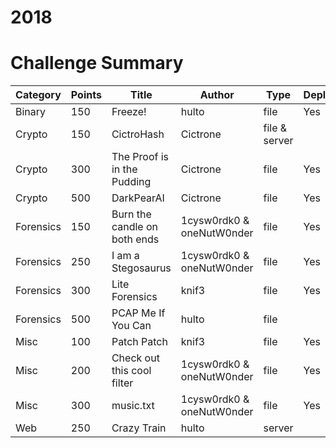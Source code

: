 # 2018

# Challenge Summary
| Category  | Points | Title                        | Author                    | Type          | Deployed |
|-----------|--------|------------------------------|---------------------------|---------------|----------|
| Binary    | 150    | Freeze!                      | hulto                     | file          | Yes      |
| Crypto    | 150    | CictroHash                   | Cictrone                  | file & server |          |
| Crypto    | 300    | The Proof is in the Pudding  | Cictrone                  | file          | Yes      |
| Crypto    | 500    | DarkPearAI                   | Cictrone                  | file          | Yes      |
| Forensics | 150    | Burn the candle on both ends | 1cysw0rdk0 & oneNutW0nder | file          | Yes      |
| Forensics | 250    | I am a Stegosaurus           | 1cysw0rdk0 & oneNutW0nder | file          | Yes      |
| Forensics | 300    | Lite Forensics               | knif3                     | file          | Yes      |
| Forensics | 500    | PCAP Me If You Can           | hulto                     | file          |          |
| Misc      | 100    | Patch Patch                  | knif3                     | file          | Yes      |
| Misc      | 200    | Check out this cool filter   | 1cysw0rdk0 & oneNutW0nder | file          | Yes      |
| Misc      | 300    | music.txt                    | 1cysw0rdk0 & oneNutW0nder | file          | Yes      |
| Web       | 250    | Crazy Train                  | hulto                     | server        |          |